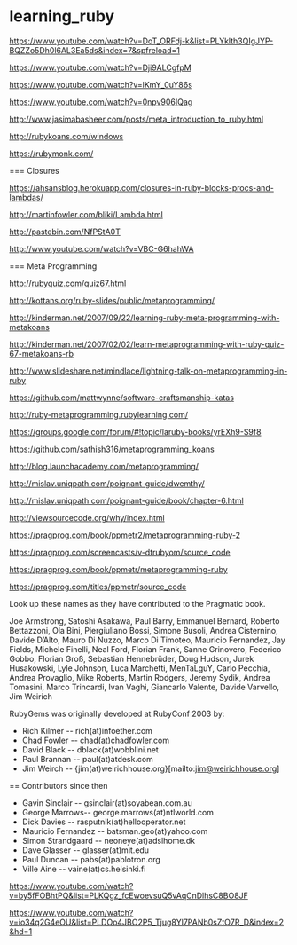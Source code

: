 learning_ruby
=============

https://www.youtube.com/watch?v=DoT_ORFdj-k&list=PLYklth3QIgJYP-BQZZo5Dh0l6AL3Ea5ds&index=7&spfreload=1

https://www.youtube.com/watch?v=Dji9ALCgfpM

https://www.youtube.com/watch?v=lKmY_0uY86s

https://www.youtube.com/watch?v=0npv906IQag

http://www.jasimabasheer.com/posts/meta_introduction_to_ruby.html

http://rubykoans.com/windows

https://rubymonk.com/

=== Closures

https://ahsansblog.herokuapp.com/closures-in-ruby-blocks-procs-and-lambdas/

http://martinfowler.com/bliki/Lambda.html

http://pastebin.com/NfPStA0T

http://www.youtube.com/watch?v=VBC-G6hahWA

=== Meta Programming

http://rubyquiz.com/quiz67.html

http://kottans.org/ruby-slides/public/metaprogramming/

http://kinderman.net/2007/09/22/learning-ruby-meta-programming-with-metakoans

http://kinderman.net/2007/02/02/learn-metaprogramming-with-ruby-quiz-67-metakoans-rb

http://www.slideshare.net/mindlace/lightning-talk-on-metaprogramming-in-ruby

https://github.com/mattwynne/software-craftsmanship-katas
  
http://ruby-metaprogramming.rubylearning.com/

https://groups.google.com/forum/#!topic/laruby-books/yrEXh9-S9f8

https://github.com/sathish316/metaprogramming_koans

http://blog.launchacademy.com/metaprogramming/
  
http://mislav.uniqpath.com/poignant-guide/dwemthy/
  
http://mislav.uniqpath.com/poignant-guide/book/chapter-6.html

http://viewsourcecode.org/why/index.html

https://pragprog.com/book/ppmetr2/metaprogramming-ruby-2

https://pragprog.com/screencasts/v-dtrubyom/source_code

https://pragprog.com/book/ppmetr/metaprogramming-ruby

https://pragprog.com/titles/ppmetr/source_code

Look up these names as they have contributed to the Pragmatic book.

Joe Armstrong, 
Satoshi Asakawa, 
Paul Barry, 
Emmanuel Bernard, 
Roberto Bettazzoni, 
Ola Bini, 
Piergiuliano Bossi, 
Simone Busoli,
Andrea Cisternino, 
Davide D’Alto, 
Mauro Di Nuzzo, 
Marco Di Timoteo, 
Mauricio Fernandez, 
Jay Fields, 
Michele Finelli, 
Neal Ford, 
Florian Frank, 
Sanne Grinovero, 
Federico Gobbo, 
Florian Groß, 
Sebastian Hennebrüder, 
Doug Hudson, 
Jurek Husakowski, 
Lyle Johnson, 
Luca Marchetti, 
MenTaLguY, 
Carlo Pecchia, 
Andrea Provaglio, 
Mike Roberts,
Martin Rodgers, 
Jeremy Sydik, 
Andrea Tomasini, 
Marco Trincardi, 
Ivan Vaghi, 
Giancarlo Valente, 
Davide Varvello,
Jim Weirich

RubyGems was originally developed at RubyConf 2003 by:

* Rich Kilmer -- rich(at)infoether.com
* Chad Fowler -- chad(at)chadfowler.com
* David Black -- dblack(at)wobblini.net
* Paul Brannan -- paul(at)atdesk.com
* Jim Weirch -- {jim(at)weirichhouse.org}[mailto:jim@weirichhouse.org]

== Contributors since then

* Gavin Sinclair -- gsinclair(at)soyabean.com.au
* George Marrows-- george.marrows(at)ntlworld.com
* Dick Davies -- rasputnik(at)hellooperator.net
* Mauricio Fernandez -- batsman.geo(at)yahoo.com
* Simon Strandgaard -- neoneye(at)adslhome.dk
* Dave Glasser -- glasser(at)mit.edu
* Paul Duncan -- pabs(at)pablotron.org
* Ville Aine -- vaine(at)cs.helsinki.fi

https://www.youtube.com/watch?v=by5fFOBhtPQ&list=PLKQgz_fcEwoevsuQ5vAqCnDlhsC8BO8JF

https://www.youtube.com/watch?v=io34q2G4eOU&list=PLDOo4JBO2P5_Tjug8Yl7PANb0sZtO7R_D&index=2&hd=1
